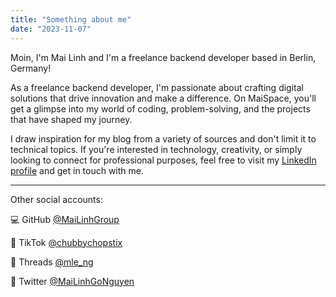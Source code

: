 ```yaml
---
title: "Something about me"
date: "2023-11-07"
---
```


Moin, I'm Mai Linh and I'm a freelance backend developer based in Berlin, Germany!

As a freelance backend developer, I'm passionate about crafting digital solutions that drive innovation and make a difference. On MaiSpace, you'll get a glimpse into my world of coding, problem-solving, and the projects that have shaped my journey.

I draw inspiration for my blog from a variety of sources and don't limit it to technical topics. If you're interested in technology, creativity, or simply looking to connect for professional purposes, feel free to visit my [LinkedIn profile](https://www.linkedin.com/in/maithing "in/maithing") and get in touch with me.

---

Other social accounts:

💻 GitHub [@MaiLinhGroup](https://github.com/MaiLinhGroup)

🥢 TikTok [@chubbychopstix](https://tiktok.com/@chubbychopstix)

🧵 Threads [@mle_ng](https://www.threads.net/@mle_ng)

🤖 Twitter [@MaiLinhGoNguyen](https://twitter.com/MaiLinhGoNguyen)
